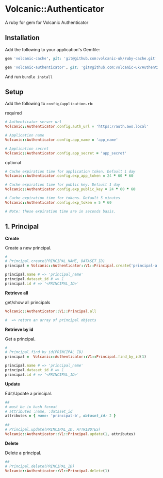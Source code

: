 # Volcanic::Authenticator

A ruby for gem for Volcanic Authenticator

## Installation

Add the following to your application's Gemfile:
```ruby
gem 'volcanic-cache', git: 'git@github.com:volcanic-uk/ruby-cache.git'

gem 'volcanic-authenticator', git: 'git@github.com:volcanic-uk/Authenticator-ruby-gem.git'
```

And run `bundle install`
    
## Setup

Add the following to `config/application.rb`:

required
```ruby
# Authenticator server url
Volcanic::Authenticator.config.auth_url = 'https://auth.aws.local'

# Application name
Volcanic::Authenticator.config.app_name = 'app_name'

# Application secret
Volcanic::Authenticator.config.app_secret = 'app_secret' 
```

optional
```ruby
# Cache expiration time for application token. Default 1 day
Volcanic::Authenticator.config.exp_app_token = 24 * 60 * 60 

# Cache expiration time for public key. Default 1 day
Volcanic::Authenticator.config.exp_public_key = 24 * 60 * 60  

# Cache expiration time for tokens. Default 5 minutes
Volcanic::Authenticator.config.exp_token = 5 * 60 

# Note: these expiration time are in seconds basis.
```

## 1. Principal
**Create**

Create a new principal.

```ruby
#
# Principal.create(PRINCIPAL_NAME, DATASET_ID) 
principal = Volcanic::Authenticator::V1::Principal.create('principal-a', 1)

principal.name # => 'principal_name'
principal.dataset_id # => 1
principal.id # => '<PRINCIPAL_ID>'
```

**Retrieve all**

get/show all principals
```ruby
Volcanic::Authenticator::V1::Principal.all

#  => return an array of principal objects
```

**Retrieve by id**

Get a principal.
```ruby
#
# Principal.find_by_id(PRINCIPAL_ID)
principal =  Volcanic::Authenticator::V1::Principal.find_by_id(1)

principal.name # => 'principal_name'
principal.dataset_id # => 1
principal.id # => '<PRINCIPAL_ID>'
```

**Update**

Edit/Update a principal.
```ruby
##
# must be in hash format
# attributes :name, :dataset_id
attributes = { name: 'principal-b', dataset_id: 2 }
         
##
# Principal.update(PRINCIPAL_ID, ATTRIBUTES) 
Volcanic::Authenticator::V1::Principal.update(1, attributes)
```

**Delete**

Delete a principal.
```ruby
##
# Principal.delete(PRINCIPAL_ID)
Volcanic::Authenticator::V1::Principal.delete(1) 
```
